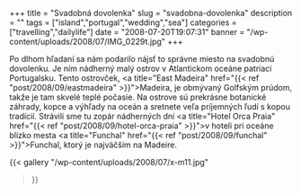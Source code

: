 +++
title = "Svadobná dovolenka"
slug = "svadobna-dovolenka"
description = ""
tags = ["island","portugal","wedding","sea"]
categories = ["travelling","dailylife"]
date = "2008-07-20T19:07:31"
banner = "/wp-content/uploads/2008/07/IMG_0229t.jpg"
+++

Po dlhom hľadaní sa nám podarilo nájsť to správne miesto na svadobnú dovolenku. Je ním nádherný malý
ostrov v Atlantickom oceáne patriaci Portugalsku. Tento ostrovček, <a title="East Madeira"
href="{{< ref "post/2008/09/eastmadeira" >}}">Madeira</a>, je obmývaný Golfským prúdom, takže je tam skvelé teplé počasie. Na ostrove sú
prekrásne botanické záhrady, kopce a výhľady na oceán a sretnete veľa príjemných ľudí s kopou
tradícií. Strávili sme tu zopár nádherných dní <a title="Hotel Orca Praia"
href="{{< ref "post/2008/09/hotel-orca-praia" >}}">v hoteli pri oceáne</a> blízko mesta <a title="Funchal"
href="{{< ref "post/2008/09/funchal" >}}">Funchal</a>, ktorý je najväčším na Madeire.

{{< gallery
    "/wp-content/uploads/2008/07/x-m11.jpg"
>}}
